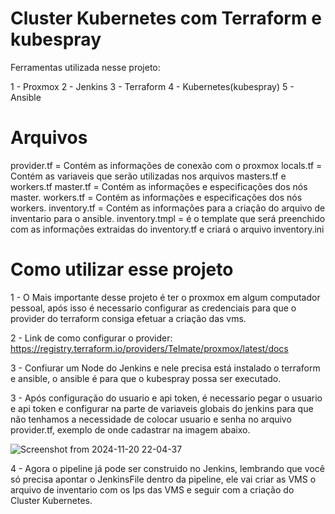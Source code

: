 # Cluster Kubernetes com Terraform e kubespray

Ferramentas utilizada nesse projeto:

1 - Proxmox
2 - Jenkins
3 - Terraform
4 - Kubernetes(kubespray)
5 - Ansible

# Arquivos

provider.tf = Contém as informações de conexão com o proxmox
locals.tf = Contém as variaveis que serão utilizadas nos arquivos masters.tf e workers.tf
master.tf = Contém as informações e especificações dos nós master.
workers.tf = Contém as informações e especificações dos nós workers.
inventory.tf = Contém as informações para a criação do arquivo de inventario para o ansible.
inventory.tmpl = é o template que será preenchido com as informações extraidas do inventory.tf e criará o arquivo inventory.ini



# Como utilizar esse projeto

1 - O Mais importante desse projeto é ter o proxmox em algum computador pessoal, após isso é necessario configurar as credenciais para que o provider do terraform consiga efetuar a criação das vms.

2 - Link de como configurar o provider: https://registry.terraform.io/providers/Telmate/proxmox/latest/docs

3 - Confiurar um Node do Jenkins e nele precisa está instalado o terraform e ansible, o ansible é para que o kubespray possa ser executado.

3 - Após configuração do usuario e api token, é necessario pegar o usuario e api token e configurar na parte de variaveis globais do jenkins para que não tenhamos a necessidade de colocar usuario e senha no arquivo provider.tf, exemplo de onde cadastrar na imagem abaixo.

![Screenshot from 2024-11-20 22-04-37](https://github.com/user-attachments/assets/0164cbf1-03c2-467e-ab3d-69df2bddefe0)

4 - Agora o pipeline já pode ser construido no Jenkins, lembrando que você só precisa apontar o JenkinsFile dentro da pipeline, ele vai criar as VMS o arquivo de inventario com os Ips das VMS e seguir com a criação do Cluster Kubernetes.
